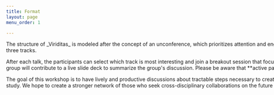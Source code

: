 ```yaml
---
title: Format
layout: page
menu_order: 1

---
```


<div class="card" style="width: 110rem;">
  <div class="card-body">
    
   <p class="">The structure of _Viriditas_ is modeled after the concept of an unconference,
which prioritizes attention and engagement with the partcipants. It will consist of four technical
talks, interspersed with breakout sessions of 8--10 people each to brainstorm ideas along three tracks.</p

   
 <p>After each talk, the participants can select which track is most interesting and join a breakout
session that focuses on that topic. The sessions will be participant-driven and guided by a
facilitator who will encourage and support contributions from each member. Each group will contribute to a live slide deck to summarize the group's discussion. Please be aware that **active participation is strongly encouraged**.

The goal of this workshop is to have lively and productive discussions about tractable steps
necessary to create life-support systems on Mars. We plan to coalesce the thoughts and conclusions
into a review article and white paper that serve as a template for future study. We hope to create a
stronger network of those who seek cross-disciplinary collaborations on the future of space
exploration and that _Viriditas_ will nucleate the formation of a more stable community of
space-inspired biologists.
</p>

  </div>
</div>






